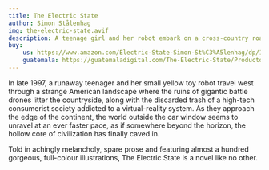 ```yaml
---
title: The Electric State
author: Simon Stålenhag
img: the-electric-state.avif
description: A teenage girl and her robot embark on a cross-country road trip in this beautifully illustrated science fiction story, perfect for fans of Fallout and Black Mirror.
buy:
    us: https://www.amazon.com/Electric-State-Simon-St%C3%A5lenhag/dp/1501181416
    guatemala: https://guatemaladigital.com/The-Electric-State/Producto/21439350
---
```


In late 1997, a runaway teenager and her small yellow toy robot travel west through a strange American landscape where the ruins of gigantic battle drones litter the countryside, along with the discarded trash of a high-tech consumerist society addicted to a virtual-reality system. As they approach the edge of the continent, the world outside the car window seems to unravel at an ever faster pace, as if somewhere beyond the horizon, the hollow core of civilization has finally caved in.

Told in achingly melancholy, spare prose and featuring almost a hundred gorgeous, full-colour illustrations, The Electric State is a novel like no other.
